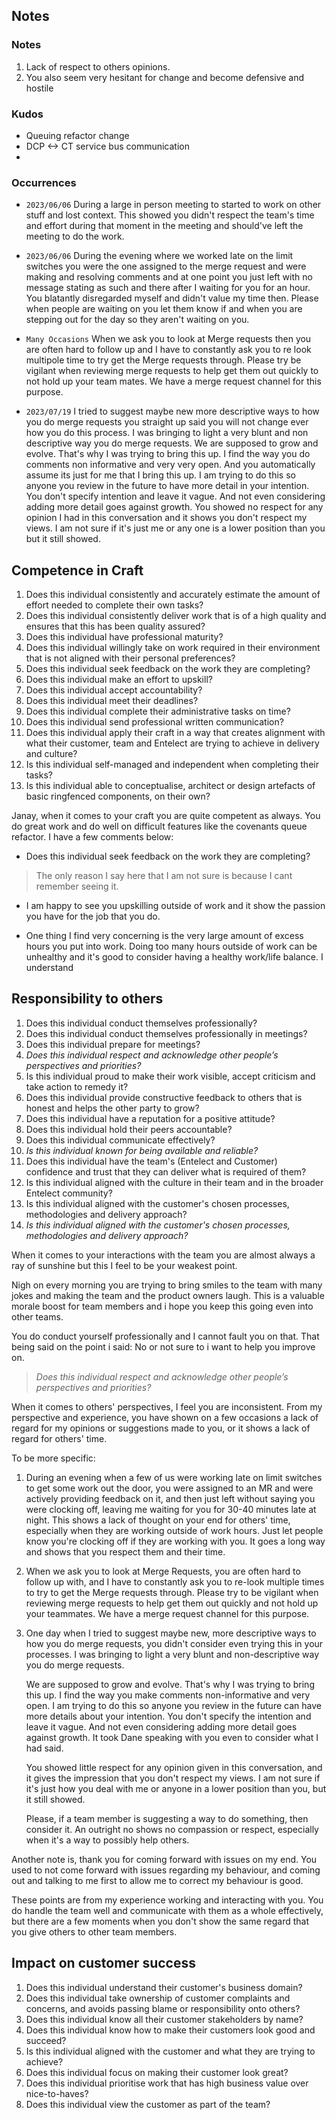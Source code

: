 
## Notes

### Notes

1. Lack of respect to others opinions. 
2. You also seem very hesitant for change and become defensive and hostile

### Kudos
- Queuing refactor change
- DCP <-> CT service bus communication
- 

### Occurrences

- ` 2023/06/06 ` 
  During a large in person meeting to started to work on other stuff and lost context. This showed you didn't respect the team's time and effort during that moment in the meeting and should've left the meeting to do the work.

- ` 2023/06/06 `
  During the evening where we worked late on the limit switches you were the one assigned to the merge request and were making and resolving comments and at one point you just left with no message stating as such and there after I waiting for you for an hour. You blatantly disregarded myself and didn't value my time then. Please when people are waiting on you let them know if and when you are stepping out for the day so they aren't waiting on you.

- ` Many Occasions `
  When we ask you to look at Merge requests then you are often hard to follow up and I have to constantly ask you to re look multipole time to try get the Merge requests through. Please try be vigilant when reviewing merge requests to help get them out quickly to not hold up your team mates. We have a merge request channel for this purpose. 

- ` 2023/07/19 `
  I tried to suggest maybe new more descriptive ways to how you do merge requests you straight up said you will not change ever how you do this process. I was bringing to light a very blunt and non descriptive way you do merge requests. We are supposed to grow and evolve. That's why I was trying to bring this up. I find the way you do comments non informative and very very open. And you automatically assume its just for me that I bring this up. I am trying to do this so anyone you review in the future to have more detail in your intention. You don't specify intention and leave it vague. And not even considering adding more detail goes against growth. You showed no respect for any opinion I had in this conversation and it shows you don't respect my views. I am not sure if it's just me or any one is a lower position than you but it still showed. 



## Competence in Craft

1. Does this individual consistently and accurately estimate the amount of effort needed to complete their own tasks?
2. Does this individual consistently deliver work that is of a high quality and ensures that this has been quality assured?
3. Does this individual have professional maturity?
4. Does this individual willingly take on work required in their environment that is not aligned with their personal preferences?
5. Does this individual seek feedback on the work they are completing?
6. Does this individual make an effort to upskill?
7. Does this individual accept accountability?
8. Does this individual meet their deadlines?
9. Does this individual complete their administrative tasks on time?
10. Does this individual send professional written communication?
11. Does this individual apply their craft in a way that creates alignment with what their customer, team and Entelect are trying to achieve in delivery and culture?
12. Is this individual self-managed and independent when completing their tasks?
13. Is this individual able to conceptualise, architect or design artefacts of basic ringfenced components, on their own?

Janay, when it comes to your craft you are quite competent as always. You do great work and do well on difficult features like the covenants queue refactor. I have a few comments below:

- Does this individual seek feedback on the work they are completing?
> The only reason I say here that I am not sure is because I cant remember seeing it. 

- I am happy to see you upskilling outside of work and it show the passion you have for the job that you do. 

- One thing I find very concerning is the very large amount of excess hours you put into work. Doing too many hours outside of work can be unhealthy and it's good to consider having a healthy work/life balance. I understand 

## Responsibility to others

1. Does this individual conduct themselves professionally?
2. Does this individual conduct themselves professionally in meetings?
3. Does this individual prepare for meetings?
4. *Does this individual respect and acknowledge other people’s perspectives and priorities?*
5. Is this individual proud to make their work visible, accept criticism and take action to remedy it?
6. Does this individual provide constructive feedback to others that is honest and helps the other party to grow?
7. Does this individual have a reputation for a positive attitude?
8. Does this individual hold their peers accountable?
9. Does this individual communicate effectively?
10. *Is this individual known for being available and reliable?*
11. Does this individual have the team's (Entelect and Customer) confidence and trust that they can deliver what is required of them?
12. Is this individual aligned with the culture in their team and in the broader Entelect community?
13. Is this individual aligned with the customer's chosen processes, methodologies and delivery approach?
14. *Is this individual aligned with the customer's chosen processes, methodologies and delivery approach?*


When it comes to your interactions with the team you are almost always a ray of sunshine but this I feel to be your weakest point. 

Nigh on every morning you are trying to bring smiles to the team with many jokes and making the team and the product owners laugh. This is a valuable morale boost for team members and i hope you keep this going even into other teams. 

You do conduct yourself professionally and I cannot fault you on that. That being said on the point i said: No or not sure to i want to help you improve on. 

> *Does this individual respect and acknowledge other people’s perspectives and priorities?*

When it comes to others' perspectives, I feel you are inconsistent. From my perspective and experience, you have shown on a few occasions a lack of regard for my opinions or suggestions made to you, or it shows a lack of regard for others' time.

To be more specific:

1. During an evening when a few of us were working late on limit switches to get some work out the door, you were assigned to an MR and were actively providing feedback on it, and then just left without saying you were clocking off, leaving me waiting for you for 30-40 minutes late at night. This shows a lack of thought on your end for others' time, especially when they are working outside of work hours. Just let people know you're clocking off if they are working with you. It goes a long way and shows that you respect them and their time. 
   
2. When we ask you to look at Merge Requests, you are often hard to follow up with, and I have to constantly ask you to re-look multiple times to try to get the Merge requests through. Please try to be vigilant when reviewing merge requests to help get them out quickly and not hold up your teammates. We have a merge request channel for this purpose.
   
3. One day when I tried to suggest maybe new, more descriptive ways to how you do merge requests, you didn't consider even trying this in your processes.  I was bringing to light a very blunt and non-descriptive way you do merge requests. 
   
   We are supposed to grow and evolve. That's why I was trying to bring this up. I find the way you make comments non-informative and very open. I am trying to do this so anyone you review in the future can have more details about your intention. You don't specify the intention and leave it vague. And not even considering adding more detail goes against growth. It took Dane speaking with you even to consider what I had said.
   
   You showed little respect for any opinion given in this conversation, and it gives the  impression that you don't respect my views. I am not sure if it's just how you deal with me or anyone in a lower position than you, but it still showed.
   
   Please, if a team member is suggesting a way to do something, then consider it. An outright no shows no compassion or respect, especially when it's a way to possibly help others.

Another note is, thank you for coming forward with issues on my end. You used to not come forward with issues regarding my behaviour, and coming out and talking to me first to allow me to correct my behaviour is good.

These points are from my experience working and interacting with you. You do handle the team well and communicate with them as a whole effectively, but there are a few moments when you don't show the same regard that you give others to other team members.
  

## Impact on customer success

1. Does this individual understand their customer's business domain?
2. Does this individual take ownership of customer complaints and concerns, and avoids passing blame or responsibility onto others?
3. Does this individual know all their customer stakeholders by name?
4. Does this individual know how to make their customers look good and succeed?
5. Is this individual aligned with the customer and what they are trying to achieve?
6. Does this individual focus on making their customer look great?
7. Does this individual prioritise work that has high business value over nice-to-haves?
8. Does this individual view the customer as part of the team?